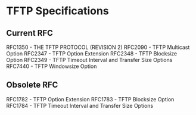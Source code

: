 # TFTP Specifications

## Current RFC
RFC1350 - THE TFTP PROTOCOL (REVISION 2)
RFC2090 - TFTP Multicast Option
RFC2347 - TFTP Option Extension
RFC2348 - TFTP Blocksize Option
RFC2349 - TFTP Timeout Interval and Transfer Size Options
RFC7440 - TFTP Windowsize Option

## Obsolete RFC
RFC1782 - TFTP Option Extension 
RFC1783 - TFTP Blocksize Option
RFC1784 - TFTP Timeout Interval and Transfer Size Options
